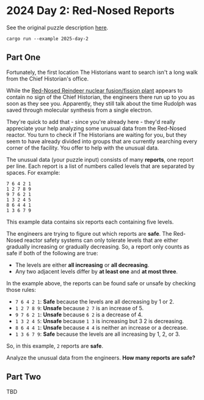 # 2024 Day 2: Red-Nosed Reports

See the original puzzle description [here].

```shell
cargo run --example 2025-day-2
```

## Part One

Fortunately, the first location The Historians want to search isn't a long walk from the
Chief Historian's office.

While the [Red-Nosed Reindeer nuclear fusion/fission plant] appears to contain no sign of
the Chief Historian, the engineers there run up to you as soon as they see you.
Apparently, they still talk about the time Rudolph was saved through molecular synthesis
from a single electron.

They're quick to add that - since you're already here - they'd really appreciate your help
analyzing some unusual data from the Red-Nosed reactor. You turn to check if
The Historians are waiting for you, but they seem to have already divided into groups
that are currently searching every corner of the facility. You offer to help with the
unusual data.

The unusual data (your puzzle input) consists of many **reports**, one report per line.
Each report is a list of numbers called levels that are separated by spaces. For example:

```
7 6 4 2 1
1 2 7 8 9
9 7 6 2 1
1 3 2 4 5
8 6 4 4 1
1 3 6 7 9
```

This example data contains six reports each containing five levels.

The engineers are trying to figure out which reports are **safe**.
The Red-Nosed reactor safety systems can only tolerate levels that are either gradually
increasing or gradually decreasing. So, a report only counts as safe if both of the following
are true:

- The levels are either **all increasing** or **all decreasing**.
- Any two adjacent levels differ by **at least one** and **at most three**.

In the example above, the reports can be found safe or unsafe by checking those rules:

* `7 6 4 2 1`: **Safe** because the levels are all decreasing by 1 or 2.
* `1 2 7 8 9`: **Unsafe** because `2 7` is an increase of 5.
* `9 7 6 2 1`: **Unsafe** because `6 2` is a decrease of 4.
* `1 3 2 4 5`: **Unsafe** because `1 3` is increasing but 3 2 is decreasing.
* `8 6 4 4 1`: **Unsafe** because `4 4` is neither an increase or a decrease.
* `1 3 6 7 9`: **Safe** because the levels are all increasing by 1, 2, or 3.

So, in this example, `2` reports are **safe**.

Analyze the unusual data from the engineers. **How many reports are safe?**

## Part Two

TBD

[here]: https://adventofcode.com/2024/day/1
[Red-Nosed Reindeer nuclear fusion/fission plant]: https://adventofcode.com/2015/day/19
